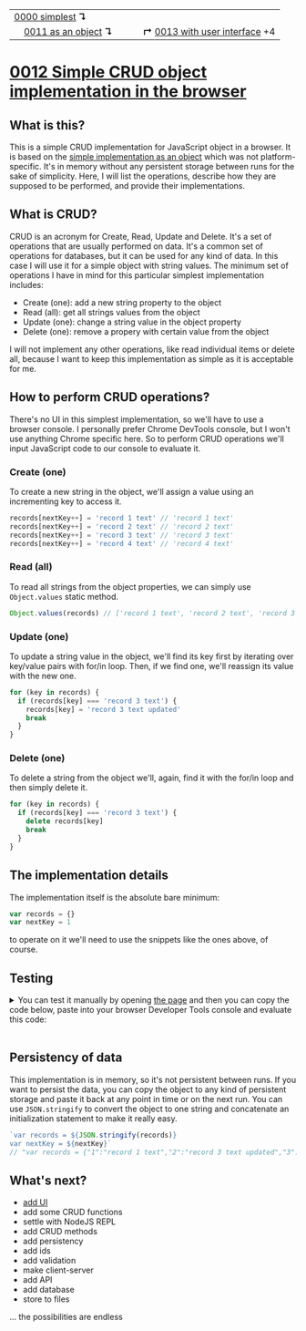 <table>
  <tr>
    <td><a href="../0000-simplest-for-me/README.md">0000 simplest</a> <b>↴</b></td>
    <td>&nbsp; &nbsp; &nbsp;</td>
    <td></td>
  </tr>
  <tr>
    <td>&nbsp; &nbsp; <a href="../0011-simplest-object/README.md">0011 as an object</a> <b>↴</b></td>
    <td>&nbsp; &nbsp; &nbsp;</td>
    <td><b>↱</b> <a href="../0013-object-with-ui/README.md">0013 with user interface</a> +4</td>
  </tr>
</table>

# [0012 Simple CRUD object implementation in the browser](https://github.com/UniBreakfast/crud-of-increasing-complexity/blob/master/0012-object-in-browser/README.md)

## What is this?

This is a simple CRUD implementation for JavaScript object in a browser. It is based on the [simple implementation as an object](../0011-simplest-object/README.md) which was not platform-specific. It's in memory without any persistent storage between runs for the sake of simplicity. Here, I will list the operations, describe how they are supposed to be performed, and provide their implementations.

## What is CRUD?

CRUD is an acronym for Create, Read, Update and Delete. It's a set of operations that are usually performed on data. It's a common set of operations for databases, but it can be used for any kind of data. In this case I will use it for a simple object with string values. The minimum set of operations I have in mind for this particular simplest implementation includes:

- Create (one): add a new string property to the object
- Read (all): get all strings values from the object 
- Update (one): change a string value in the object property
- Delete (one): remove a propery with certain value from the object

I will not implement any other operations, like read individual items or delete all, because I want to keep this implementation as simple as it is acceptable for me.

## How to perform CRUD operations?

There's no UI in this simplest implementation, so we'll have to use a browser console. I personally prefer Chrome DevTools console, but I won't use anything Chrome specific here. So to perform CRUD operations we'll input JavaScript code to our console to evaluate it.

### Create (one)

To create a new string in the object, we'll assign a value using an incrementing key to access it.

```js
records[nextKey++] = 'record 1 text' // 'record 1 text'
records[nextKey++] = 'record 2 text' // 'record 2 text'
records[nextKey++] = 'record 3 text' // 'record 3 text'
records[nextKey++] = 'record 4 text' // 'record 4 text'
```

### Read (all)

To read all strings from the object properties, we can simply use `Object.values` static method.

```js
Object.values(records) // ['record 1 text', 'record 2 text', 'record 3 text', 'record 4 text']
```

### Update (one)

To update a string value in the object, we'll find its key first by iterating over key/value pairs with for/in loop. Then, if we find one, we'll reassign its value with the new one.

```js
for (key in records) {
  if (records[key] === 'record 3 text') {
    records[key] = 'record 3 text updated'
    break
  }
}
```

### Delete (one)

To delete a string from the object we'll, again, find it with the for/in loop and then simply delete it.

```js
for (key in records) {
  if (records[key] === 'record 3 text') {
    delete records[key]
    break
  }
}
```

## The implementation details

The implementation itself is the absolute bare minimum:

```js
var records = {}
var nextKey = 1
```

to operate on it we'll need to use the snippets like the ones above, of course.

## Testing

<details>
  <summary>You can test it manually by opening <a href="https://unibreakfast.github.io/crud-of-increasing-complexity/0012-object-in-browser">the page</a> and then you can copy the code below, paste into your browser Developer Tools console and evaluate this code:</summary><br>

```js
console.log('// Implementation initialization')
console.log('records = {}')
records = {}
console.log('nextKey = 1')
nextKey = 1

console.log('// Create (one) examples')
console.log("records[nextKey++] = 'record 1 text'")
console.log(records[nextKey++] = 'record 1 text')
// 'record 1 text'
console.log("records[nextKey++] = 'record 2 text'")
console.log(records[nextKey++] = 'record 2 text')
// 'record 2 text'
console.log("records[nextKey++] = 'record 3 text'")
console.log(records[nextKey++] = 'record 3 text')
// 'record 3 text'
console.log("records[nextKey++] = 'record 4 text'")
console.log(records[nextKey++] = 'record 4 text')
// 'record 4 text'

console.log('// Read (all) example')
console.log('Object.values(records)')
console.log(Object.values(records))
// (4) ['record 1 text', 'record 2 text', 'record 3 text', 'record 4 text']

console.log('// Update (one) examples')
console.log("for (key in records) { if (records[key] === 'record 3 text') { records[key] = 'record 3 text updated'; break } }")
for (key in records) { if (records[key] === 'record 3 text') { records[key] = 'record 3 text updated'; break } }
console.log('Object.values(records)')
console.log(Object.values(records))
// (4) ['record 1 text', 'record 2 text', 'record 3 text updated', 'record 4 text']

console.log('// Delete (one) examples')
console.log("for (key in records) { if (records[key] === 'record 2 text') { delete records[key]; break } }")
for (key in records) { if (records[key] === 'record 2 text') { delete records[key]; break } }
console.log('Object.values(records)')
console.log(Object.values(records))
// (3) ['record 1 text', 'record 3 text updated', 'record 4 text']
```

And then you can compare the actual output with the expected output in the comments.
</details><br>

## Persistency of data

This implementation is in memory, so it's not persistent between runs. If you want to persist the data, you can copy the object to any kind of persistent storage and paste it back at any point in time or on the next run. You can use `JSON.stringify` to convert the object to one string and concatenate an initialization statement to make it really easy.

```js
`var records = ${JSON.stringify(records)}
var nextKey = ${nextKey}`
// "var records = {"1":"record 1 text","2":"record 3 text updated","3":"record 4 text"}\nvar nextKey = 5"
```

## What's next?

- [add UI](../0013-object-with-ui/README.md)
- add some CRUD functions
- settle with NodeJS REPL
- add CRUD methods
- add persistency
- add ids
- add validation
- make client-server
- add API
- add database
- store to files
  
... the possibilities are endless
